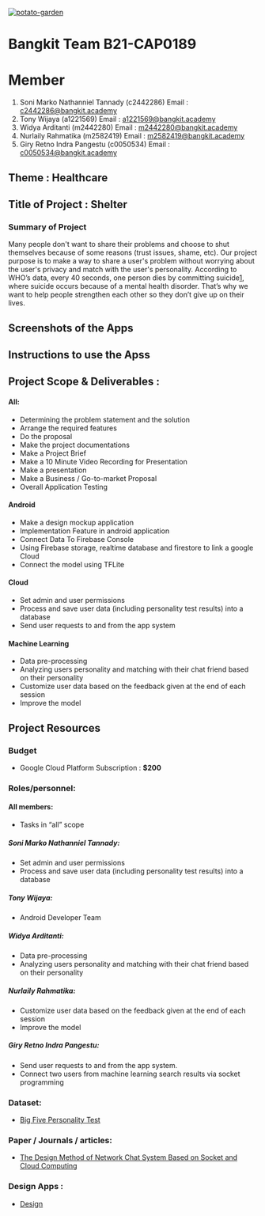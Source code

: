 [![potato-garden](https://circleci.com/gh/potato-garden/Shelter.svg?style=shield)](https://circleci.com/gh/potato-garden/Shelter)

# Bangkit Team B21-CAP0189

# Member
1. Soni Marko Nathanniel Tannady	  (c2442286) Email : c2442286@bangkit.academy
2. Tony Wijaya 				              (a1221569) Email : a1221569@bangkit.academy
3. Widya Arditanti 			            (m2442280) Email : m2442280@bangkit.academy
4. Nurlaily Rahmatika 			        (m2582419) Email : m2582419@bangkit.academy
5. Giry Retno Indra Pangestu 		    (c0050534) Email : c0050534@bangkit.academy

## Theme : Healthcare
## Title of Project : Shelter

### Summary of Project
Many people don't want to share their problems and choose to shut themselves because of some reasons (trust issues, shame, etc). Our project  purpose is to make a way to share a user's problem without worrying about the user's privacy and match with the user's personality. According to WHO’s data, every 40 seconds, one person dies by committing suicide[1](https://news.detik.com/berita/d-4391681/tingkat-bunuh-diri-indonesia-dibanding-negara-negara-lain),  where suicide occurs because of a mental health disorder. That’s why we want to help people strengthen each other so they don’t give up on their lives.

## Screenshots of the Apps

## Instructions to use the Apss

## Project Scope & Deliverables :

#### All:
- Determining the problem statement and the solution
- Arrange the required features
- Do the proposal
- Make the project documentations
- Make a Project Brief
- Make a 10 Minute Video Recording for Presentation
- Make a presentation
- Make a Business / Go-to-market Proposal
- Overall Application Testing

#### Android
- Make a design mockup application
- Implementation Feature in android application
- Connect Data To Firebase Console
- Using Firebase storage, realtime database and firestore to link a google Cloud 
- Connect the model using TFLite

#### Cloud
- Set admin and user permissions
- Process and save user data (including personality test results) into a database
- Send user requests to and from the app system

#### Machine Learning
- Data pre-processing
- Analyzing users personality and matching with their chat friend based on their personality
- Customize user data based on the feedback given at the end of each session 
- Improve the model

## Project Resources

### Budget
- Google Cloud Platform Subscription : **$200**

### Roles/personnel:

#### All members:
- Tasks in “all” scope
##### Soni Marko Nathanniel Tannady:
- Set admin and user permissions
- Process and save user data (including personality test results) into a database
##### Tony Wijaya:
- Android Developer Team
##### Widya Arditanti:
- Data pre-processing
- Analyzing users personality and matching with their chat friend based on their personality
##### Nurlaily Rahmatika:
- Customize user data based on the feedback given at the end of each session
- Improve the model
##### Giry Retno Indra Pangestu:
- Send user requests to and from the app system.
- Connect two users from machine learning search results via socket programming

### Dataset:
- [Big Five Personality Test](https://www.kaggle.com/tunguz/big-five-personality-test)

### Paper / Journals / articles:
- [The Design Method of Network Chat System Based on Socket and Cloud Computing](https://ieeexplore.ieee.org/document/6394395)

### Design Apps :
- [Design](https://www.figma.com/file/y37fzinTCpDlRr8phg5EE9/Shelter-Apps?node-id=1%3A4)
